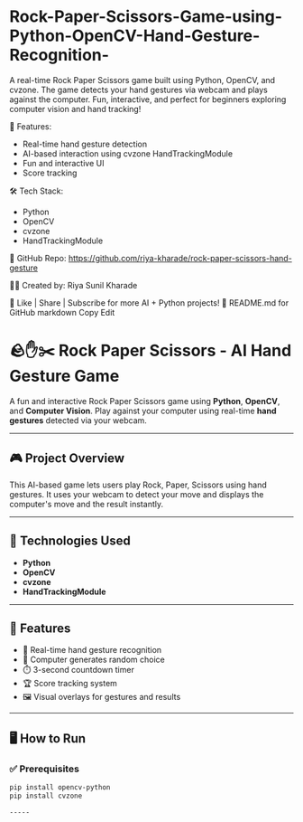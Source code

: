 # Rock-Paper-Scissors-Game-using-Python-OpenCV-Hand-Gesture-Recognition-
A real-time Rock Paper Scissors game built using Python, OpenCV, and cvzone. The game detects your hand gestures via webcam and plays against the computer. Fun, interactive, and perfect for beginners exploring computer vision and hand tracking!

📌 Features:
- Real-time hand gesture detection
- AI-based interaction using cvzone HandTrackingModule
- Fun and interactive UI
- Score tracking

🛠️ Tech Stack:
- Python
- OpenCV
- cvzone
- HandTrackingModule

📁 GitHub Repo: https://github.com/riya-kharade/rock-paper-scissors-hand-gesture

👩‍💻 Created by: Riya Sunil Kharade

🔔 Like | Share | Subscribe for more AI + Python projects!
📘 README.md for GitHub
markdown
Copy
Edit
# 🪨✋✂️ Rock Paper Scissors - AI Hand Gesture Game

A fun and interactive Rock Paper Scissors game using **Python**, **OpenCV**, and **Computer Vision**. Play against your computer using real-time **hand gestures** detected via your webcam.

---

## 🎮 Project Overview

This AI-based game lets users play Rock, Paper, Scissors using hand gestures. It uses your webcam to detect your move and displays the computer's move and the result instantly.

---

## 🔧 Technologies Used

- **Python**
- **OpenCV**
- **cvzone**
- **HandTrackingModule**

---

## 🚀 Features

- 🎥 Real-time hand gesture recognition  
- 🧠 Computer generates random choice  
- ⏱️ 3-second countdown timer  
- 🏆 Score tracking system  
- 🖼️ Visual overlays for gestures and results

---

## 🖥️ How to Run

### ✅ Prerequisites

```bash
pip install opencv-python
pip install cvzone

-----
